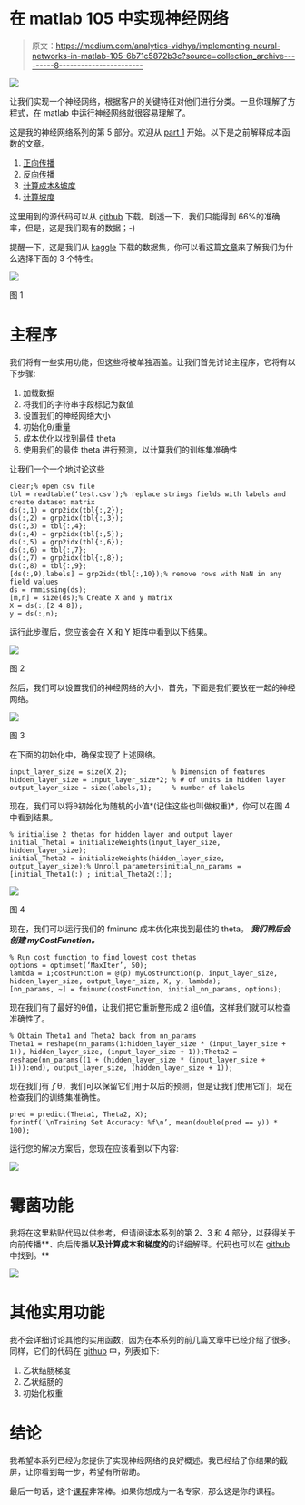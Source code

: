 # 在 matlab 105 中实现神经网络

> 原文：<https://medium.com/analytics-vidhya/implementing-neural-networks-in-matlab-105-6b71c5872b3c?source=collection_archive---------8----------------------->

![](img/8f5aadfd095287cc57a68ea4769a1d6c.png)

让我们实现一个神经网络，根据客户的关键特征对他们进行分类。一旦你理解了方程式，在 matlab 中运行神经网络就很容易理解了。

这是我的神经网络系列的第 5 部分。欢迎从 [part 1](https://shaun-enslin.medium.com/explaining-neural-networks-101-a36356113cbd) 开始。以下是之前解释成本函数的文章。

1.  [正向传播](https://shaun-enslin.medium.com/forward-propagation-deep-dive-102-bbeabe4d2fb2)
2.  [反向传播](https://shaun-enslin.medium.com/backward-propagation-deep-dive-103-60390714d2b0)
3.  [计算成本&坡度](https://shaun-enslin.medium.com/cost-and-gradient-calculation-in-neural-networks-deep-dive-104-2e16f26ce3f3)
4.  [计算坡度](https://shaun-enslin.medium.com/cost-and-gradient-calculation-in-neural-networks-deep-dive-104-2e16f26ce3f3)

这里用到的源代码可以从 [github](https://github.com/shaunenslin/machinelearning/tree/master/matlab/neuralnetworks/classification) 下载。剧透一下，我们只能得到 66%的准确率，但是，这是我们现有的数据；-)

提醒一下，这是我们从 [kaggle](https://www.kaggle.com/abisheksudarshan/customer-segmentation) 下载的数据集，你可以看这篇[文章](/geekculture/classifying-customers-with-logistics-regression-one-vs-all-f34ed2e5f042)来了解我们为什么选择下面的 3 个特性。

![](img/3994f8c8b04e86167ba9889d65932ab9.png)

图 1

# 主程序

我们将有一些实用功能，但这些将被单独涵盖。让我们首先讨论主程序，它将有以下步骤:

1.  加载数据
2.  将我们的字符串字段标记为数值
3.  设置我们的神经网络大小
4.  初始化θ/重量
5.  成本优化以找到最佳 theta
6.  使用我们的最佳 theta 进行预测，以计算我们的训练集准确性

让我们一个一个地讨论这些

```
clear;% open csv file
tbl = readtable(‘test.csv’);% replace strings fields with labels and create dataset matrix
ds(:,1) = grp2idx(tbl{:,2});
ds(:,2) = grp2idx(tbl{:,3});
ds(:,3) = tbl{:,4};
ds(:,4) = grp2idx(tbl{:,5});
ds(:,5) = grp2idx(tbl{:,6});
ds(:,6) = tbl{:,7};
ds(:,7) = grp2idx(tbl{:,8});
ds(:,8) = tbl{:,9};
[ds(:,9),labels] = grp2idx(tbl{:,10});% remove rows with NaN in any field values
ds = rmmissing(ds);
[m,n] = size(ds);% Create X and y matrix
X = ds(:,[2 4 8]);
y = ds(:,n);
```

运行此步骤后，您应该会在 X 和 Y 矩阵中看到以下结果。

![](img/9128263629f84f0147379ea2a18752f7.png)

图 2

然后，我们可以设置我们的神经网络的大小，首先，下面是我们要放在一起的神经网络。

![](img/7727f7418c157a2339569bf13201bb9b.png)

图 3

在下面的初始化中，确保实现了上述网络。

```
input_layer_size = size(X,2);           % Dimension of features
hidden_layer_size = input_layer_size*2; % # of units in hidden layer 
output_layer_size = size(labels,1);     % number of labels
```

现在，我们可以将θ初始化为随机的小值*(记住这些也叫做权重)*，你可以在图 4 中看到结果。

```
% initialise 2 thetas for hidden layer and output layer
initial_Theta1 = initializeWeights(input_layer_size, hidden_layer_size);
initial_Theta2 = initializeWeights(hidden_layer_size, output_layer_size);% Unroll parametersinitial_nn_params = [initial_Theta1(:) ; initial_Theta2(:)];
```

![](img/8d66b0c5e52f8810661ce365eaebed4d.png)

图 4

现在，我们可以运行我们的 fminunc 成本优化来找到最佳的 theta。 ***我们稍后会创建 myCostFunction。***

```
% Run cost function to find lowest cost thetas
options = optimset(‘MaxIter’, 50);
lambda = 1;costFunction = @(p) myCostFunction(p, input_layer_size, hidden_layer_size, output_layer_size, X, y, lambda);
[nn_params, ~] = fminunc(costFunction, initial_nn_params, options);
```

现在我们有了最好的θ值，让我们把它重新整形成 2 组θ值，这样我们就可以检查准确性了。

```
% Obtain Theta1 and Theta2 back from nn_params
Theta1 = reshape(nn_params(1:hidden_layer_size * (input_layer_size + 1)), hidden_layer_size, (input_layer_size + 1));Theta2 = reshape(nn_params((1 + (hidden_layer_size * (input_layer_size + 1))):end), output_layer_size, (hidden_layer_size + 1));
```

现在我们有了θ，我们可以保留它们用于以后的预测，但是让我们使用它们，现在检查我们的训练集准确性。

```
pred = predict(Theta1, Theta2, X);
fprintf(‘\nTraining Set Accuracy: %f\n’, mean(double(pred == y)) * 100);
```

运行您的解决方案后，您现在应该看到以下内容:

![](img/b45c1009922911ca91c07d167a183979.png)

# 霉菌功能

我将在这里粘贴代码以供参考，但请阅读本系列的第 2、3 和 4 部分，以获得关于向前传播**、向后传播**以及计算成本和梯度的**的详细解释。代码也可以在 [github](https://github.com/shaunenslin/machinelearning/tree/master/matlab/neuralnetworks/classification) 中找到。**

![](img/a28bccaed70dc40840e6d83ec3802855.png)

# 其他实用功能

我不会详细讨论其他的实用函数，因为在本系列的前几篇文章中已经介绍了很多。同样，它们的代码在 [github](https://github.com/shaunenslin/machinelearning/tree/master/matlab/neuralnetworks/classification) 中，列表如下:

1.  乙状结肠梯度
2.  乙状结肠的
3.  初始化权重

# **结论**

我希望本系列已经为您提供了实现神经网络的良好概述。我已经给了你结果的截屏，让你看到每一步，希望有所帮助。

最后一句话，这个[课程](https://www.coursera.org/learn/machine-learning/home/welcome)非常棒。如果你想成为一名专家，那么这是你的课程。